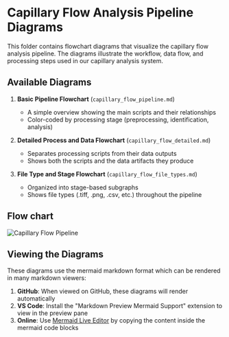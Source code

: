 # Capillary Flow Analysis Pipeline Diagrams

This folder contains flowchart diagrams that visualize the capillary flow analysis pipeline. The diagrams illustrate the workflow, data flow, and processing steps used in our capillary analysis system.

## Available Diagrams

1. **Basic Pipeline Flowchart** (`capillary_flow_pipeline.md`)
   - A simple overview showing the main scripts and their relationships
   - Color-coded by processing stage (preprocessing, identification, analysis)

2. **Detailed Process and Data Flowchart** (`capillary_flow_detailed.md`)
   - Separates processing scripts from their data outputs
   - Shows both the scripts and the data artifacts they produce

3. **File Type and Stage Flowchart** (`capillary_flow_file_types.md`)
   - Organized into stage-based subgraphs
   - Shows file types (.tiff, .png, .csv, etc.) throughout the pipeline
   
## Flow chart


![Capillary Flow Pipeline](pdf/flowchart.png)


## Viewing the Diagrams

These diagrams use the mermaid markdown format which can be rendered in many markdown viewers:

1. **GitHub**: When viewed on GitHub, these diagrams will render automatically
2. **VS Code**: Install the "Markdown Preview Mermaid Support" extension to view in the preview pane
3. **Online**: Use [Mermaid Live Editor](https://mermaid.live/) by copying the content inside the mermaid code blocks



